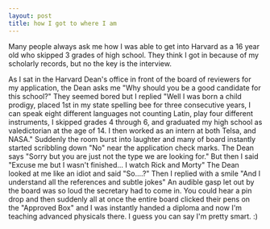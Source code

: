 ```yaml
---
layout: post
title: how I got to where I am
---
```


Many people always ask me how I was able to get into Harvard as a 16 year old who skipped 3 grades of high school. They think I got in because of my scholarly records, but no the key is the interview.

As I sat in the Harvard Dean's office in front of the board of reviewers for my application, the Dean asks me "Why should you be a good candidate for this school?" They seemed bored but I replied "Well I was born a child prodigy, placed 1st in my state spelling bee for three consecutive years, I can speak eight different languages not counting Latin, play four different instruments, I skipped grades 4 through 6, and graduated my high school as valedictorian at the age of 14. I then worked as an intern at both Telsa, and NASA." Suddenly the room burst into laughter and many of board instantly started scribbling down "No" near the application check marks. The Dean says "Sorry but you are just not the type we are looking for." But then I said "Excuse me but I wasn't finished... I watch Rick and Morty" The Dean looked at me like an idiot and said "So....?" Then I replied with a smile "And I understand all the references and subtle jokes" An audible gasp let out by the board was so loud the secretary had to come in. You could hear a pin drop and then suddenly all at once the entire board clicked their pens on the "Approved Box" and I was instantly handed a diploma and now I'm teaching advanced physicals there. I guess you can say I'm pretty smart. :)
